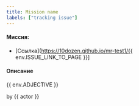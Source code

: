 ```yaml
---
title: Mission name
labels: ["tracking issue"]
---
```


#### Миссия:
- [Ссылка](https://10dozen.github.io/mr-test1/{{ env.ISSUE_LINK_TO_PAGE }}]

#### Описание 
{{ env.ADJECTIVE }}

by {{ actor }}
